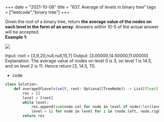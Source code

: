 +++ 
date = "2021-10-08"
title = "637. Average of levels in binary tree"
tags = ["leetcode","binary tree"]
+++


Given the root of a binary tree, return __the average value of the nodes on each level in the form of an array__. Answers within 10-5 of the actual answer will be accepted.   
**Example 1:**   

![](https://assets.leetcode.com/uploads/2021/03/09/avg1-tree.jpg)

Input: root = [3,9,20,null,null,15,7] Output: [3.00000,14.50000,11.00000] Explanation: The average value of nodes on level 0 is 3, on level 1 is 14.5, and on level 2 is 11. Hence return [3, 14.5, 11].
- code
```py
class Solution:
    def averageOfLevels(self, root: Optional[TreeNode]) -> List[float]:
        res = []
        level = [root]
        while level:
            res.append(sum(node.val for node in level if node)/len(level))
            level = [i for node in level for i in (node.left, node.right) if i]
        return res

```

